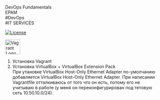 DevOps Fundamentals<br>
EPAM<br>
#DevOps<br>
#IT SERVICES

[![License](https://img.shields.io/badge/license-MIT%20License-brightgreen.svg)](https://opensource.org/licenses/MIT)

<img
src="https://cdn.imgbin.com/11/20/3/imgbin-vagrant-hashicorp-virtual-machine-software-developer-installation-vagrant-ywTTwLKhjrGBxXiPdJNgpkc9D.jpg"
height=48 width=48 alt="Vagrant Logo" />

1. Установка Vagrant<br>
2. Установка VirtualBox + VirtualBox Extension Pack<br>
При утановке VirtualBox Host-Only Ethernet Adapter по-умолчанию добавляется VirtualBox Host-Only Ethernet Adapter. При написании Vagrantfile отталкиваюсь от того что он есть, потому его не учитываю в работе (у меня он переконфигурирован под тетовую сеть 10.50.10.0/24).